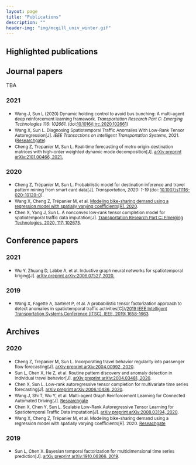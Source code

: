 ```yaml
---
layout: page
title: "Publications"
description: ""
header-img: "img/mcgill_univ_winter.gif"
---
```

## Highlighted publications


## Journal papers

TBA

### 2021

* <small>Wang J, Sun L (2020) Dynamic holding control to avoid bus bunching: A multi-agent deep reinforcement learning framework. *Transportation Research Part C: Emerging Technologies 116: 102661*. (doi:[10.1016/j.trc.2020.102661](https://doi.org/10.1016/j.trc.2020.102661)) </small>
* <small>Wang X, Sun L. Diagnosing Spatiotemporal Traffic Anomalies With Low-Rank Tensor Autoregression[J]. *IEEE Transactions on Intelligent Transportation Systems*, 2021. ([Researchgate](https://www.researchgate.net/profile/Lijun-Sun-7/publication/348167314_Diagnosing_Spatiotemporal_Traffic_Anomalies_With_Low-Rank_Tensor_Autoregression/links/5ffd018345851553a03a024c/Diagnosing-Spatiotemporal-Traffic-Anomalies-With-Low-Rank-Tensor-Autoregression.pdf)) </small>
* <small>Cheng Z, Trepanier M, Sun L. Real-time forecasting of metro origin-destination matrices with high-order weighted dynamic mode decomposition[J]. [arXiv preprint arXiv:2101.00466, 2021.](https://arxiv.org/pdf/2101.00466) </small>


### 2020

* <small>Cheng Z, Trépanier M, Sun L. Probabilistic model for destination inference and travel pattern mining from smart card data[J]. *Transportation, 2020: 1-19* (doi: [10.1007/s11116-020-10120-0](https://link.springer.com/article/10.1007/s11116-020-10120-0)).</small>
* <small>Wang X, Cheng Z, Trépanier M, et al. [Modeling bike-sharing demand using a regression model with spatially varying coefficients[R]. 2020](trid.trb.org/view/1756394).</small>
* <small>Chen X, Yang J, Sun L. A nonconvex low-rank tensor completion model for spatiotemporal traffic data imputation[J]. [Transportation Research Part C: Emerging Technologies, 2020, 117: 102673](https://www.sciencedirect.com/science/article/abs/pii/S0968090X2030588X).</small>

## Conference papers

### 2021
* <small>Wu Y, Zhuang D, Labbe A, et al. Inductive graph neural networks for spatiotemporal kriging[J]. [arXiv preprint arXiv:2006.07527, 2020.](https://arxiv.org/pdf/2006.07527) </small>

### 2019

* <small>Wang X, Fagette A, Sartelet P, et al. A probabilistic tensor factorization approach to detect anomalies in spatiotemporal traffic activities[C]//[2019 IEEE Intelligent Transportation Systems Conference (ITSC). IEEE, 2019: 1658-1663](https://ieeexplore.ieee.org/abstract/document/8917169).</small>

## Archives

### 2020

* <small>Cheng Z, Trepanier M, Sun L. Incorporating travel behavior regularity into passenger flow forecasting[J]. [arXiv preprint arXiv:2004.00992, 2020](https://arxiv.org/abs/2004.00992).</small>
* <small>Sun L, Chen X, He Z, et al. Routine pattern discovery and anomaly detection in individual travel behavior[J]. [arXiv preprint arXiv:2004.03481, 2020](https://arxiv.org/abs/2004.03481).</small>
* <small>Chen X, Sun L. Low-rank autoregressive tensor completion for multivariate time series forecasting[J]. [arXiv preprint arXiv:2006.10436, 2020](https://arxiv.org/abs/2006.10436).</small>
* <small>Wang J, Shi T, Wu Y, et al. Multi-agent Graph Reinforcement Learning for Connected Automated Driving[J]. [Researchgate](https://www.researchgate.net/publication/342788148_Multi-agent_Graph_Reinforcement_Learning_for_Connected_Automated_Driving)</small>
* <small>Chen X, Chen Y, Sun L. Scalable Low-Rank Autoregressive Tensor Learning for Spatiotemporal Traffic Data Imputation[J]. [arXiv preprint arXiv:2008.03194, 2020](https://arxiv.org/abs/2008.03194).</small>
* <small>Wang X, Cheng Z, Trépanier M, et al. Modeling bike-sharing demand using a regression model with spatially varying coefficients[R]. 2020. [Reseachgate](https://www.researchgate.net/publication/343889545_Modeling_bike-sharing_demand_using_a_regression_model_with_spatially_varying_coefficients)</small>

### 2019

* <small>Sun L, Chen X. Bayesian temporal factorization for multidimensional time series prediction[J]. [arXiv preprint arXiv:1910.06366, 2019](https://arxiv.org/abs/1910.06366).</small>